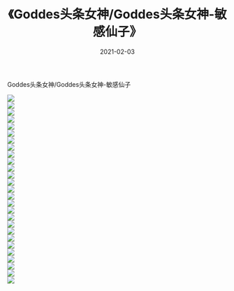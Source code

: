 ﻿---
layout: post
title:  《Goddes头条女神/Goddes头条女神-敏感仙子》
date:   2021-02-03
img: http://pic.660000.xyz/1:/网络美图/2021/Goddes头条女神/Goddes头条女神-敏感仙子/000.jpg
categories: [美女, 清纯, 唯美]
---

Goddes头条女神/Goddes头条女神-敏感仙子

 ![](http://pic.660000.xyz/1:/网络美图/2021/Goddes头条女神/Goddes头条女神-敏感仙子/001.jpg) <br>![](http://pic.660000.xyz/1:/网络美图/2021/Goddes头条女神/Goddes头条女神-敏感仙子/002.jpg) <br>![](http://pic.660000.xyz/1:/网络美图/2021/Goddes头条女神/Goddes头条女神-敏感仙子/003.jpg) <br>![](http://pic.660000.xyz/1:/网络美图/2021/Goddes头条女神/Goddes头条女神-敏感仙子/004.jpg) <br>![](http://pic.660000.xyz/1:/网络美图/2021/Goddes头条女神/Goddes头条女神-敏感仙子/005.jpg) <br>![](http://pic.660000.xyz/1:/网络美图/2021/Goddes头条女神/Goddes头条女神-敏感仙子/006.jpg) <br>![](http://pic.660000.xyz/1:/网络美图/2021/Goddes头条女神/Goddes头条女神-敏感仙子/007.jpg) <br>![](http://pic.660000.xyz/1:/网络美图/2021/Goddes头条女神/Goddes头条女神-敏感仙子/008.jpg) <br>![](http://pic.660000.xyz/1:/网络美图/2021/Goddes头条女神/Goddes头条女神-敏感仙子/009.jpg) <br>![](http://pic.660000.xyz/1:/网络美图/2021/Goddes头条女神/Goddes头条女神-敏感仙子/010.jpg) <br>![](http://pic.660000.xyz/1:/网络美图/2021/Goddes头条女神/Goddes头条女神-敏感仙子/011.jpg) <br>![](http://pic.660000.xyz/1:/网络美图/2021/Goddes头条女神/Goddes头条女神-敏感仙子/012.jpg) <br>![](http://pic.660000.xyz/1:/网络美图/2021/Goddes头条女神/Goddes头条女神-敏感仙子/013.jpg) <br>![](http://pic.660000.xyz/1:/网络美图/2021/Goddes头条女神/Goddes头条女神-敏感仙子/014.jpg) <br>![](http://pic.660000.xyz/1:/网络美图/2021/Goddes头条女神/Goddes头条女神-敏感仙子/015.jpg) <br>![](http://pic.660000.xyz/1:/网络美图/2021/Goddes头条女神/Goddes头条女神-敏感仙子/016.jpg) <br>![](http://pic.660000.xyz/1:/网络美图/2021/Goddes头条女神/Goddes头条女神-敏感仙子/017.jpg) <br>![](http://pic.660000.xyz/1:/网络美图/2021/Goddes头条女神/Goddes头条女神-敏感仙子/018.jpg) <br>![](http://pic.660000.xyz/1:/网络美图/2021/Goddes头条女神/Goddes头条女神-敏感仙子/019.jpg) <br>![](http://pic.660000.xyz/1:/网络美图/2021/Goddes头条女神/Goddes头条女神-敏感仙子/020.jpg) <br>![](http://pic.660000.xyz/1:/网络美图/2021/Goddes头条女神/Goddes头条女神-敏感仙子/021.jpg) <br>![](http://pic.660000.xyz/1:/网络美图/2021/Goddes头条女神/Goddes头条女神-敏感仙子/022.jpg) <br>![](http://pic.660000.xyz/1:/网络美图/2021/Goddes头条女神/Goddes头条女神-敏感仙子/023.jpg) <br>![](http://pic.660000.xyz/1:/网络美图/2021/Goddes头条女神/Goddes头条女神-敏感仙子/024.jpg) <br>![](http://pic.660000.xyz/1:/网络美图/2021/Goddes头条女神/Goddes头条女神-敏感仙子/025.jpg) <br>![](http://pic.660000.xyz/1:/网络美图/2021/Goddes头条女神/Goddes头条女神-敏感仙子/026.jpg) <br>![](http://pic.660000.xyz/1:/网络美图/2021/Goddes头条女神/Goddes头条女神-敏感仙子/027.jpg) <br>